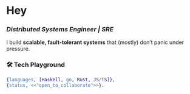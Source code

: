 # Hey  
### *Distributed Systems Engineer | SRE*  

I build **scalable, fault-tolerant systems** that (mostly) don’t panic under pressure.  

### 🛠️ **Tech Playground**  
```erlang  
{languages, [Haskell, go, Rust, JS/TS]},  
{status, <<"open_to_collaborate">>}.  
